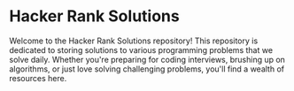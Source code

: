 <h1>
Hacker Rank Solutions</h1>
Welcome to the Hacker Rank Solutions repository! This repository is dedicated to storing solutions to various programming problems that we solve daily. Whether you're preparing for coding interviews, brushing up on algorithms, or just love solving challenging problems, you'll find a wealth of resources here.
